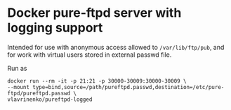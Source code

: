 # Docker pure-ftpd server with logging support

Intended for use with anonymous access allowed to `/var/lib/ftp/pub`, and for work with virtual users stored in external passwd file.

Run as

	docker run --rm -it -p 21:21 -p 30000-30009:30000-30009 \
	--mount type=bind,source=/path/pureftpd.passwd,destination=/etc/pure-ftpd/pureftpd.passwd \
	vlavrinenko/pureftpd-logged
